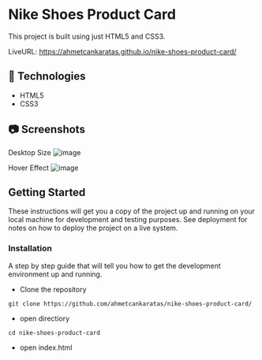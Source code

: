 # Nike Shoes Product Card

This project is built using just HTML5 and CSS3.

LiveURL: https://ahmetcankaratas.github.io/nike-shoes-product-card/

## **🔎 Technologies**

- HTML5
- CSS3

## 📷 Screenshots

Desktop Size
![image](https://user-images.githubusercontent.com/53529387/198895611-1c849e13-31f3-4161-939c-3ba4bc18d0a3.png)

Hover Effect
![image](https://user-images.githubusercontent.com/53529387/198895561-065ccee3-46a6-429d-a966-9693a21cee1d.png)

## Getting Started

These instructions will get you a copy of the project up and running on your local machine for development and testing purposes. See deployment for notes on how to deploy the project on a live system.

### Installation

A step by step guide that will tell you how to get the development environment up and running.

- Clone the repository

```
git clone https://github.com/ahmetcankaratas/nike-shoes-product-card/
```

- open directiory

```
cd nike-shoes-product-card
```

- open index.html
